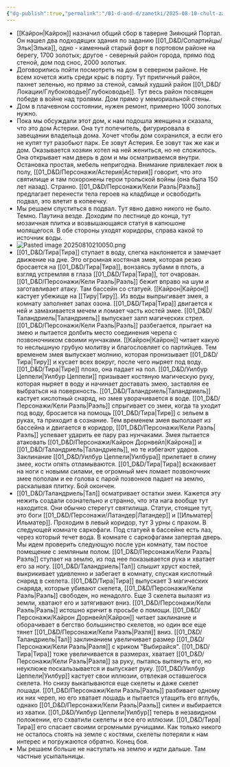 ```yaml
---
{"dg-publish":true,"permalink":"/01-d-and-d/zametki/2025-08-10-chult-zametki-o-sessii/","created":"2025-08-10T17:54:44.408+03:00","updated":"2025-08-10T22:31:11.434+03:00"}
---
```




- [[Кайрон\|Кайрон]] назначил общий сбор в таверне Зияющий Портал. Он нашел два подходящих здания по заданию [[01_D&D/Сопартийцы/Эльк\|Элька]], одно - каменный старый форт в портовом районе на берегу, 1700 золотых; другое - северный район города, прямо под стеной, дом под снос, 2000 золотых. 
- Договорились пойти посмотреть на дом в северном районе. Не всем хочется жить среди крыс в порту. Тут приличный район, пахнет зеленью, но прямо за стеной, самый худший район [[01_D&D/Локации/Глубоководье\|Глубоководье]]. Тут весь район посвящен победе в войне над тролями. Дом прямо у мемориальной стены.
- Дом в плачевном состоянии, нужен ремонт, примерно 1000 золотых нужно. 
- Пока мы обсуждали этот дом, к нам подошла женщина и сказала, что это дом Астерии. Она тут попечитель, фигурировала в завещании владельца дома. Хочет чтобы дом сохранился, а если его не купят тут разобьют парк. Ее зовут Астерия. Ее зовут так же как и дом. Оказывается хозяин хотел на ней жениться, но не сложилось. Она открывает нам дверь в дом и мы осматриваемся внутри. Остановка простая, мебель непригодна. Внимание привлекает люк в полу, [[01_D&D/Персонажи/Астерия\|Астерия]] говорит, что это святилище и там похоронены герои трольской войны (она была 150 лет назад). Странно. [[01_D&D/Персонажи/Кели Раэль\|Раэль]] предлагает перенести тела героев на кладбище и освободить подвал, это влетит в копеечку.
- Мы решаем спуститься в подвал. Тут явно давно никого не было. Темно. Паутина везде. Доходим по лестнице до конца, тут мозаичная плитка и возвышающаяся статуя в капюшоне молящегося. В обе стороны уходят коридоры, справа какой то источник воды. 
- ![Pasted image 20250810210050.png](/img/user/img/Pasted%20image%2020250810210050.png)
- [[01_D&D/Тира\|Тира]] ступает в воду, слегка наклоняется и замечает движение на дне. Это огромная костяная змея, которая резко бросается на [[01_D&D/Тира\|Тира]], вонзаясь зубами в плоть, а взгляд устремляя в глаза [[01_D&D/Тира\|Тира]], тот очарован. [[01_D&D/Персонажи/Кели Раэль\|Раэль]] бежит вправо на шум и заготавливает атаку. Там бассейн со статуей. [[Кайрон\|Кайрон]] кастует убежище на [[Тиру\|Тиру]]. Из воды выпрыгивает змея, а комнату заполняет запах озона. [[01_D&D/Тира\|Тира]] двигается к ней и замахивается мечем и ломает часть костей змее. [[01_D&D/Таландриель\|Таландриель]] выпускает залп магических стрел. [[01_D&D/Персонажи/Кели Раэль\|Раэль]] разбегается, прыгает на змею и пытается долбить место соединения черепа с позвоночником своими нунчаками. [[Кайрон\|Кайрон]] читает какую то неслышную грубую молитву и благословляет со партийцев. Тем временем змея выпускает молнию, которая пронизывает [[01_D&D/Тира\|Тиру]] и кусает всех вокруг, после чего ныряет под воду. [[01_D&D/Тира\|Тире]] плохо, она падает на пол. [[01_D&D/Уилбур Цеппели\|Уилбур Цеппели]] призывает костяную магическую руку, которая ныряет в воду и начинает доставать змею, заставляя ее выбраться на поверхность. [[01_D&D/Таландриель\|Таландриель]] кастует кислотный снаряд, но змея уворачивается в воде. [[01_D&D/Персонажи/Кели Раэль\|Раэль]] спрыгивает со змеи, когда та уходит под воду, бросается на помощь [[01_D&D/Тира\|Тире]] с зельем в руках, та приходит в сознание. Тем временем змея выползает из бассейна и двигается в коридор, [[01_D&D/Персонажи/Кели Раэль\|Раэль]] успевает ударить ее пару раз нунчаками. Змея пытается атаковать [[01_D&D/Персонажи/Кайрон Дорнвейл\|Кайрона]] и [[01_D&D/Таландриель\|Таландриель]], но те избегают ударов. Заклинание [[01_D&D/Уилбур Цеппели\|Уилбура]] прилетает в спину змее, кости опять отламываются. [[01_D&D/Тира\|Тира]] вскакивает на ноги с новыми силами, ее огромный меч ломает позвоночник змее пополам и ее голова с парой позвонков падает на землю, раскалывая плитку. Бой окончен. 
- [[01_D&D/Таландриель\|Тал]] осматривает остатки змеи. Кажется эту нежить создали сознательно и странно, что эта нага вообще тут находится. Они обычно стерегут святилища. Статуи, стоящие тут, это боги [[01_D&D/Персонажи/Латандер\|Латандер]] и [[Ильматер\|Ильматер]]. Проходим в левый коридор, тут 3 урны с прахом. В следующей комнате саркофаги. Под статуей в бассейне есть лаз, через который течет вода. В комнате с саркофагами запертая дверь. Мы идем проверить следующую после урн комнату, там постое помещение с земляным полом. [[01_D&D/Персонажи/Кели Раэль\|Раэль]] ступает на землю, из под нее показывается рука и хватает его за ногу. [[01_D&D/Таландриель\|Тал]] слышит хруст костей, выкрикивает удивленно и забегает в комнату, спуская кислотный снаряд в скелета. [[01_D&D/Тира\|Тира]] выпускает 3 магических снаряда, которые убивают скелета, [[01_D&D/Персонажи/Кели Раэль\|Раэль]] свободен, но ненадолго. Еще 3 скелета вылазят из земли, хватают его и затягивают вниз. [[01_D&D/Персонажи/Кели Раэль\|Раэль]] истошно кричит в просьбе о помощи. [[01_D&D/Персонажи/Кайрон Дорнвейл\|Кайрон]] читает заклинание и оборачивает в бегство большинство скелетов, но один все еще тянет [[01_D&D/Персонажи/Кели Раэль\|Раэля]] вниз. [[01_D&D/Таландриель\|Тал]]  заклинанием увеличивает размер [[01_D&D/Персонажи/Кели Раэль\|Раэля]] с криком "Выбирайся". [[01_D&D/Тира\|Тира]] тоже увеличивается в размерах, хватает [[01_D&D/Персонажи/Кели Раэль\|Раэля]] за руку, пытаясь вытянуть его, но неуклюже поскальзывается и выпускает руку. [[01_D&D/Уилбур Цеппели\|Уилбур]] кастует свои иллюзии, отвлекая оставшегося скелета. Но снизу выкапываются еще скелеты и даже скелет лошади. [[01_D&D/Персонажи/Кели Раэль\|Раэль]] разбивает одному их них череп, но его хватает лошадь и пытается утащить его вглубь, однако [[01_D&D/Персонажи/Кели Раэль\|Раэль]] силен и выбирается из хватки. [[01_D&D/Уилбур Цеппели\|Уилбур]] теперь в незавидном положении, его схватили скелеты и все его иллюзии. [[01_D&D/Тира\|Тира]] его спасает своими огромными ручищами. Как только никого не осталось стоять на земле с костями, скелеты потеряли к нам интерес и погружаются обратно. Конец боя.
- Мы решаем больше не наступать на землю и идти дальше. Там частные усыпальницы. 